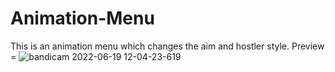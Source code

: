 # Animation-Menu
This is an animation menu which changes the aim and hostler style.
Preview = 
![bandicam 2022-06-19 12-04-23-619](https://user-images.githubusercontent.com/95157234/174471501-ead9d850-651a-4fb9-a18a-1f98e9cfc309.png)
